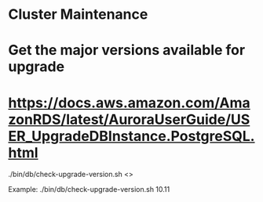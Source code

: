 # Cluster Maintenance

# Get the major versions available for upgrade
# https://docs.aws.amazon.com/AmazonRDS/latest/AuroraUserGuide/USER_UpgradeDBInstance.PostgreSQL.html

./bin/db/check-upgrade-version.sh  <<current PG version>>

Example: ./bin/db/check-upgrade-version.sh  10.11


